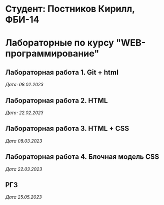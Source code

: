 # Студент: Постников Кирилл, ФБИ-14

# Лабораторные по курсу "WEB-программирование"

## Лабораторная работа 1. Git + html

*Дата: 08.02.2023*

## Лабораторная работа 2. HTML

*Дата: 22.02.2023*

## Лабораторная работа 3. HTML + CSS

*Дата 08.03.2023*

## Лабораторная работа 4. Блочная модель CSS

*Дата 22.03.2023*

## РГЗ

*Дата 25.05.2023*